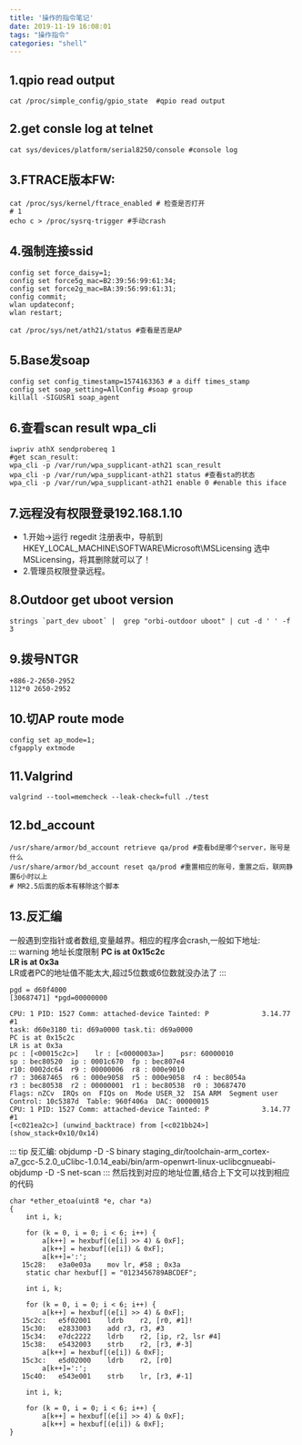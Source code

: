 ```yaml
---
title: '操作的指令笔记'
date: 2019-11-19 16:08:01
tags: "操作指令"
categories: "shell"
---
```


## 1.qpio read output
```shell
cat /proc/simple_config/gpio_state  #qpio read output
```
## 2.get consle log at telnet
```shell
cat sys/devices/platform/serial8250/console #console log
```
## 3.FTRACE版本FW:
```shell
cat /proc/sys/kernel/ftrace_enabled # 检查是否打开
# 1
echo c > /proc/sysrq-trigger #手动crash
```
## 4.强制连接ssid
```shell
config set force_daisy=1;
config set force5g_mac=B2:39:56:99:61:34; 
config set force2g_mac=BA:39:56:99:61:31;
config commit;
wlan updateconf;
wlan restart;

cat /proc/sys/net/ath21/status #查看是否是AP
```
## 5.Base发soap
```shell
config set config_timestamp=1574163363 # a diff times_stamp
config set soap_setting=AllConfig #soap group
killall -SIGUSR1 soap_agent
```
## 6.查看scan result wpa_cli
```shell
iwpriv athX sendprobereq 1
#get scan_result:
wpa_cli -p /var/run/wpa_supplicant-ath21 scan_result 
wpa_cli -p /var/run/wpa_supplicant-ath21 status #查看sta的状态
wpa_cli -p /var/run/wpa_supplicant-ath21 enable 0 #enable this iface
```
## 7.远程没有权限登录192.168.1.10
- 1.开始->运行 regedit
  注册表中，导航到HKEY_LOCAL_MACHINE\SOFTWARE\Microsoft\MSLicensing
  选中MSLicensing，将其删除就可以了！ 
- 2.管理员权限登录远程。
## 8.Outdoor get uboot version
```shell
strings `part_dev uboot` |  grep "orbi-outdoor uboot" | cut -d ' ' -f 3
```
## 9.拨号NTGR
```shell
+886-2-2650-2952
112*0 2650-2952 
```
## 10.切AP route mode  
```shell
config set ap_mode=1;
cfgapply extmode
```
## 11.Valgrind 
```shell
valgrind --tool=memcheck --leak-check=full ./test
```
## 12.bd_account
```shell
/usr/share/armor/bd_account retrieve qa/prod #查看bd是哪个server，账号是什么
/usr/share/armor/bd_account reset qa/prod #重置相应的账号，重置之后，联网静置6小时以上
# MR2.5后面的版本有移除这个脚本
```
## 13.反汇编
一般遇到空指针或者数组,变量越界。相应的程序会crash,一般如下地址:  
::: warning 地址长度限制
**PC is at 0x15c2c**  
**LR is at 0x3a**   
LR或者PC的地址值不能太大,超过5位数或6位数就没办法了 
:::
```shell{6,7,8}
pgd = d60f4000
[30687471] *pgd=00000000

CPU: 1 PID: 1527 Comm: attached-device Tainted: P             3.14.77 #1
task: d60e3180 ti: d69a0000 task.ti: d69a0000
PC is at 0x15c2c
LR is at 0x3a
pc : [<00015c2c>]    lr : [<0000003a>]    psr: 60000010
sp : bec80520  ip : 0001c670  fp : bec807e4
r10: 0002dc64  r9 : 00000006  r8 : 000e9010
r7 : 30687465  r6 : 000e9058  r5 : 000e9058  r4 : bec8054a
r3 : bec80538  r2 : 00000001  r1 : bec80538  r0 : 30687470
Flags: nZCv  IRQs on  FIQs on  Mode USER_32  ISA ARM  Segment user
Control: 10c5387d  Table: 960f406a  DAC: 00000015
CPU: 1 PID: 1527 Comm: attached-device Tainted: P             3.14.77 #1
[<c021ea2c>] (unwind_backtrace) from [<c021bb24>] (show_stack+0x10/0x14) 
```
::: tip 反汇编: objdump -D -S binary
staging_dir/toolchain-arm_cortex-a7_gcc-5.2.0_uClibc-1.0.14_eabi/bin/arm-openwrt-linux-uclibcgnueabi-objdump -D -S net-scan
:::
然后找到对应的地址位置,结合上下文可以找到相应的代码
```shell{9,16}
char *ether_etoa(uint8 *e, char *a)
{
	int i, k;

	for (k = 0, i = 0; i < 6; i++) {
		a[k++] = hexbuf[(e[i] >> 4) & 0xF];
		a[k++] = hexbuf[(e[i]) & 0xF];
		a[k++]=':';
   15c28:	e3a0e03a 	mov	lr, #58	; 0x3a
	static char hexbuf[] = "0123456789ABCDEF";

	int i, k;

	for (k = 0, i = 0; i < 6; i++) {
		a[k++] = hexbuf[(e[i] >> 4) & 0xF];
   15c2c:	e5f02001 	ldrb	r2, [r0, #1]!
   15c30:	e2833003 	add	r3, r3, #3
   15c34:	e7dc2222 	ldrb	r2, [ip, r2, lsr #4]
   15c38:	e5432003 	strb	r2, [r3, #-3]
		a[k++] = hexbuf[(e[i]) & 0xF];
   15c3c:	e5d02000 	ldrb	r2, [r0]
		a[k++]=':';
   15c40:	e543e001 	strb	lr, [r3, #-1]

	int i, k;

	for (k = 0, i = 0; i < 6; i++) {
		a[k++] = hexbuf[(e[i] >> 4) & 0xF];
		a[k++] = hexbuf[(e[i]) & 0xF];
}
```




















